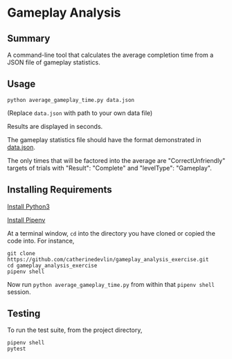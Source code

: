 # Gameplay Analysis

## Summary

A command-line tool that calculates the average completion time from a
JSON file of gameplay statistics.

## Usage

    python average_gameplay_time.py data.json

(Replace `data.json` with path to your own data file)

Results are displayed in seconds.

The gameplay statistics file should have the format demonstrated in
[data.json](data.json).

The only times that will be factored into the average are "CorrectUnfriendly"
targets of trials with "Result": "Complete" and "levelType": "Gameplay".

## Installing Requirements


[Install Python3](http://docs.python-guide.org/en/latest/starting/installation/)

[Install Pipenv](https://docs.pipenv.org/)

At a terminal window, `cd` into the directory you have cloned or copied the code into.  For instance,

    git clone https://github.com/catherinedevlin/gameplay_analysis_exercise.git
    cd gameplay_analysis_exercise
    pipenv shell

Now run `python average_gameplay_time.py` from within that `pipenv shell` session.

## Testing

To run the test suite, from the project directory,

    pipenv shell
    pytest
